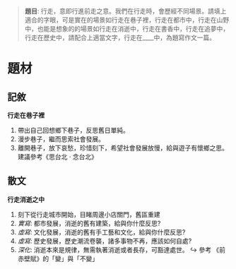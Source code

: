 > **題目**:
> 行走，意即行進前走之意。我們在行走時，會歷經不同場景。請填上適合的字眼，可是實在的場景如行走在巷子裡，行走在都市中，行走在山野中，也能是想象的的場景如行走在消逝中，行走在書香中，行走在追夢中，行走在歷史中，請配合上適當文字，行走在\_\_\_\_中，為題寫作文一篇。

# 題材
## 記敘
**行走在巷子裡**
1. 帶出自己回想鄉下巷子，反思舊日單純。
2. 漫步巷子，繼而思索社會發展。
3. 離開巷子，放下哀愁，珍惜刻下，希望社會發展放慢，給與遊子有懷鄉之思。建議參考《思台北 · 念台北》

## 散文
**行走消逝之中**
1. 刻下從行走城市開始，目睹周邊小店關門，舊區重建
2. *實寫*: 都市發展，消逝的舊有建築，給與你什麼反思?
3. *虛寫*: 文化發展，消逝的舊有手工藝和文化，給與你什麼反思?
4. *虛寫*: 歷史發展，歷史潮流卷襲，諸多事物不再，應該如何自處?
5. *深化*: 消逝本來是規律，無需執著消逝或者長存，可豁達處世。
   ↪ 參考 《前赤壁賦》的「變」與「不變」